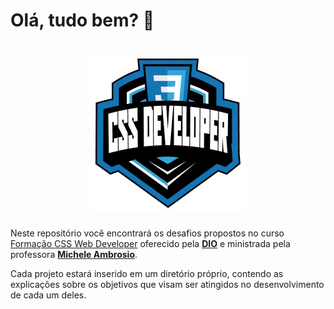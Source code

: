 # Olá, tudo bem? 🖖

<h1 align="center">
    <img alt="Logo CSS Developer" title="#CSSDeveloper" src="./CSS_developer.webp" width="250px" />
</h1>


Neste repositório você encontrará os desafios propostos no curso <u>Formação CSS Web Developer</u> oferecido pela [**DIO**](https://www.dio.me/) e ministrada pela professora [**Michele Ambrosio**](https://www.linkedin.com/in/michelequeirozambrosio/).

Cada projeto estará inserido em um diretório próprio, contendo as explicações sobre os objetivos que visam ser atingidos no desenvolvimento de cada um deles.

